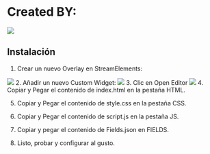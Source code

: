 # Created BY: 
<img src="https://i.imgur.com/ZQiRuQ1.png" />

## Instalación
1. Crear un nuevo Overlay en StreamElements:
<img src="https://static.wixstatic.com/media/bd2e25_7b545924b0124c769e65090280c30d77~mv2.png/v1/fill/w_740,h_232,al_c,q_95/bd2e25_7b545924b0124c769e65090280c30d77~mv2.webp" />
2. Añadir un nuevo Custom Widget:
 <img src="https://static.wixstatic.com/media/bd2e25_062d8b9b77a84db2b4972bab412feffe~mv2.png/v1/fill/w_740,h_280,al_c,q_95/bd2e25_062d8b9b77a84db2b4972bab412feffe~mv2.webp"/>
3. Clic en Open Editor
  <img src="https://i.imgur.com/SaojjSH.png"/>
4. Copiar y Pegar el contenido de index.html en la pestaña HTML.
   
5. Copiar y Pegar el contenido de style.css en la pestaña CSS.
   
6. Copiar y Pegar el contenido de script.js en la pestaña JS.
   
7. Copiar y pegar el contenido de Fields.json en FIELDS.
    
8. Listo, probar y configurar al gusto.
